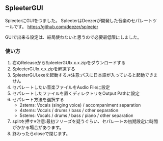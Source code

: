 ## SpleeterGUI
SpleeterにGUIをつました。
SpleeterはDeezerが開発した音楽のセパレートツールです。
https://github.com/deezer/spleeter

GUIで出来る設定は、結局使わないと思うので必要最低限にしました。

### 使い方
1. 右のReleaseからSpleeterGUIx.x.x.zipをダウンロードする
2. SpleeterGUIx.x.x.zipを解凍する 
3. SpleeterGUI.exeを起動する.※注意:パスに日本語が入っていると起動できません
4. セパレートしたい音楽ファイルをAudio Fileに設定
5. セパレートしたファイルを置くディレクトリをOutput Pathに設定
6. セパレート方法を選択する
   - 2stems: Vocals (singing voice) / accompaniment separation
   - 4stems: Vocals / drums / bass / other separation
   - 5stems: Vocals / drums / bass / piano / other separation
7. splitを押す※注意:最初フリーズを疑うぐらい、セパレートの初期設定に時間がかかる場合があります。
8. 終わったらcloseで閉じます。

